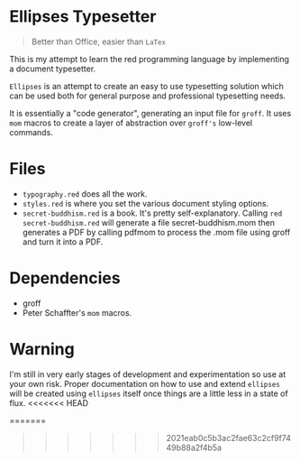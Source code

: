 # Ellipses Typesetter

> Better than Office, easier than `LaTex`

This is my attempt to learn the red programming language by implementing a document typesetter.

`Ellipses` is an attempt to create an easy to use typesetting solution which can be used both for general purpose and professional typesetting needs. 

It is essentially a "code generator", generating an input file for `groff`. It uses `mom` macros to create a layer of abstraction over `groff's` low-level commands.

# Files
* `typography.red` does all the work.
* `styles.red` is where you set the various document styling options.
* `secret-buddhism.red` is a book. It's pretty self-explanatory. Calling `red secret-buddhism.red` will generate a file secret-buddhism.mom then generates a PDF by calling pdfmom to process the .mom file using groff and turn it into a PDF.

# Dependencies
* groff
* Peter Schaffter's `mom` macros.

# Warning
I'm still in very early stages of development and experimentation so use at your own risk. Proper documentation on how to use and extend `ellipses` will be created using `ellipses` itself once things are a little less in a state of flux. 
<<<<<<< HEAD


=======
>>>>>>> 2021eab0c5b3ac2fae63c2cf9f7449b88a2f4b5a
